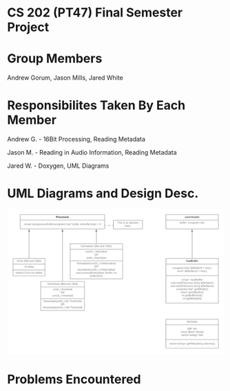 # CS 202 (PT47) Final Semester Project

# Group Members
Andrew Gorum, Jason Mills, Jared White

# Responsibilites Taken By Each Member
Andrew G. - 16Bit Processing, Reading Metadata

Jason M. - Reading in Audio Information, Reading Metadata

Jared W. - Doxygen, UML Diagrams

# UML Diagrams and Design Desc.
![Class Diagram](/class-diagram.png)

# Problems Encountered
